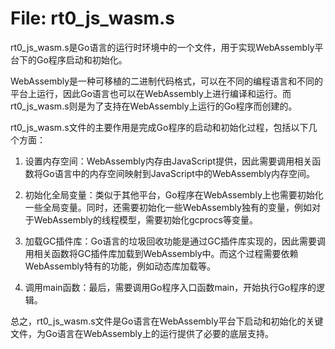 # File: rt0_js_wasm.s

rt0_js_wasm.s是Go语言的运行时环境中的一个文件，用于实现WebAssembly平台下的Go程序启动和初始化。

WebAssembly是一种可移植的二进制代码格式，可以在不同的编程语言和不同的平台上运行，因此Go语言也可以在WebAssembly上进行编译和运行。而rt0_js_wasm.s则是为了支持在WebAssembly上运行的Go程序而创建的。

rt0_js_wasm.s文件的主要作用是完成Go程序的启动和初始化过程，包括以下几个方面：

1. 设置内存空间：WebAssembly内存由JavaScript提供，因此需要调用相关函数将Go语言中的内存空间映射到JavaScript中的WebAssembly内存空间。

2. 初始化全局变量：类似于其他平台，Go程序在WebAssembly上也需要初始化一些全局变量。同时，还需要初始化一些WebAssembly独有的变量，例如对于WebAssembly的线程模型，需要初始化gcprocs等变量。

3. 加载GC插件库：Go语言的垃圾回收功能是通过GC插件库实现的，因此需要调用相关函数将GC插件库加载到WebAssembly中。而这个过程需要依赖WebAssembly特有的功能，例如动态库加载等。

4. 调用main函数：最后，需要调用Go程序入口函数main，开始执行Go程序的逻辑。

总之，rt0_js_wasm.s文件是Go语言在WebAssembly平台下启动和初始化的关键文件，为Go语言在WebAssembly上的运行提供了必要的底层支持。

